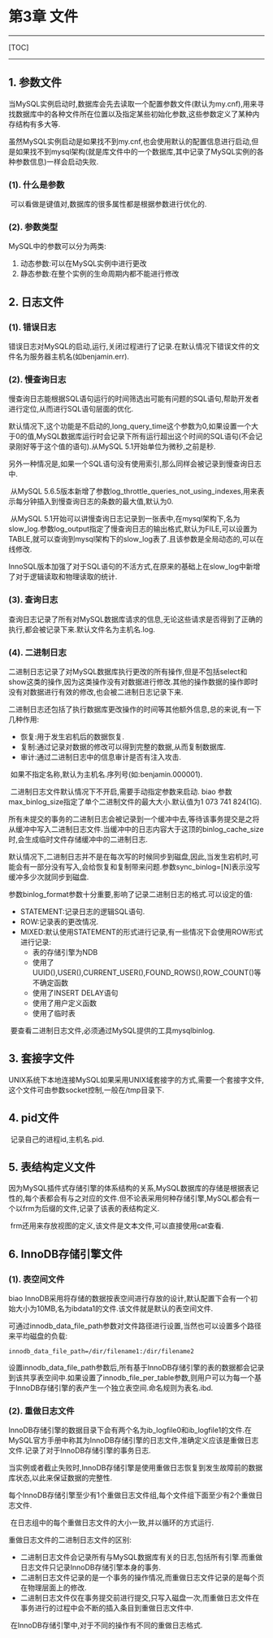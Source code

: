 # 第3章 文件

------

[TOC]

------

## 1. 参数文件

​		当MySQL实例启动时,数据库会先去读取一个配置参数文件(默认为my.cnf),用来寻找数据库中的各种文件所在位置以及指定某些初始化参数,这些参数定义了某种内存结构有多大等.

​		虽然MySQL实例启动是如果找不到my.cnf,也会使用默认的配置信息进行启动,但是如果找不到mysql架构(就是库文件中的一个数据库,其中记录了MySQL实例的各种参数信息)一样会启动失败.

### (1). 什么是参数

​		可以看做是键值对,数据库的很多属性都是根据参数进行优化的.

### (2). 参数类型

MySQL中的参数可以分为两类:

1.  动态参数:可以在MySQL实例中进行更改
1.  静态参数:在整个实例的生命周期内都不能进行修改

## 2. 日志文件

### (1). 错误日志

​		错误日志对MySQL的启动,运行,关闭过程进行了记录.在默认情况下错误文件的文件名为服务器主机名(如benjamin.err).

### (2). 慢查询日志

​		慢查询日志能根据SQL语句运行的时间筛选出可能有问题的SQL语句,帮助开发者进行定位,从而进行SQL语句层面的优化.

​		默认情况下,这个功能是不启动的,long_query_time这个参数为0,如果设置一个大于0的值,MySQL数据库运行时会记录下所有运行超出这个时间的SQL语句(不会记录刚好等于这个值的语句).从MySQL 5.1开始单位为微秒,之前是秒.

​		另外一种情况是,如果一个SQL语句没有使用索引,那么同样会被记录到慢查询日志中.

​		从MySQL 5.6.5版本新增了参数log_throttle_queries_not_using_indexes,用来表示每分钟插入到慢查询日志的条数的最大值,默认为0.

​		从MySQL 5.1开始可以讲慢查询日志记录到一张表中,在mysql架构下,名为slow_log.参数log_output指定了慢查询日志的输出格式,默认为FILE,可以设置为TABLE,就可以查询到mysql架构下的slow_log表了.且该参数是全局动态的,可以在线修改.

​		InnoSQL版本加强了对于SQL语句的不活方式,在原来的基础上在slow_log中新增了对于逻辑读取和物理读取的统计.

### (3). 查询日志

​		查询日志记录了所有对MySQL数据库请求的信息,无论这些请求是否得到了正确的执行,都会被记录下来.默认文件名为主机名.log.

### (4). 二进制日志

​		二进制日志记录了对MySQL数据库执行更改的所有操作,但是不包括select和show这类的操作,因为这类操作没有对数据进行修改.其他的操作数据的操作即时没有对数据进行有效的修改,也会被二进制日志记录下来.

​		二进制日志还包括了执行数据库更改操作的时间等其他额外信息,总的来说,有一下几种作用:

-   恢复:用于发生宕机后的数据恢复.
-   复制:通过记录对数据的修改可以得到完整的数据,从而复制数据库.
-   审计:通过二进制日志中的信息审计是否有注入攻击.

​		如果不指定名称,默认为主机名.序列号(如:benjamin.000001).

​		二进制日志文件默认情况下不开启,需要手动指定参数来启动.
biao
​		参数max_binlog_size指定了单个二进制文件的最大大小.默认值为1 073 741 824(1G).

​		所有未提交的事务的二进制日志会被记录到一个缓冲中去,等待该事务提交是之将从缓冲中写入二进制日志文件.当缓冲中的日志内容大于这顶的binlog_cache_size时,会生成临时文件存储缓冲中的二进制日志.

​		默认情况下,二进制日志并不是在每次写的时候同步到磁盘,因此,当发生宕机时,可能会有一部分没有写入,会给恢复和复制带来问题.参数sync_binlog=[N]表示没写缓冲多少次就同步到磁盘.

​		参数binlog_format参数十分重要,影响了记录二进制日志的格式.可以设定的值:

-   STATEMENT:记录日志的逻辑SQL语句.
-   ROW:记录表的更改情况.
-   MIXED:默认使用STATEMENT的形式进行记录,有一些情况下会使用ROW形式进行记录:
    -   表的存储引擎为NDB
    -   使用了UUID(),USER(),CURRENT_USER(),FOUND_ROWS(),ROW_COUNT()等不确定函数
    -   使用了INSERT DELAY语句
    -   使用了用户定义函数
    -   使用了临时表

​		要查看二进制日志文件,必须通过MySQL提供的工具mysqlbinlog.

## 3. 套接字文件

​		UNIX系统下本地连接MySQL如果采用UNIX域套接字的方式,需要一个套接字文件,这个文件可由参数socket控制,一般在/tmp目录下.

## 4. pid文件

​		记录自己的进程id,主机名.pid.

## 5. 表结构定义文件

​		因为MySQL插件式存储引擎的体系结构的关系,MySQL数据库的存储是根据表记性的,每个表都会有与之对应的文件.但不论表采用何种存储引擎,MySQL都会有一个以frm为后缀的文件,记录了该表的表结构定义.

​		frm还用来存放视图的定义,该文件是文本文件,可以直接使用cat查看.

## 6. InnoDB存储引擎文件

### (1). 表空间文件

biao		InnoDB采用将存储的数据按表空间进行存放的设计,默认配置下会有一个初始大小为10MB,名为ibdata1的文件.该文件就是默认的表空间文件.

​		可通过innodb_data_file_path参数对文件路径进行设置,当然也可以设置多个路径来平均磁盘的负载:

```
innodb_data_file_path=/dir/filename1:/dir/filename2
```

​		设置innodb_data_file_path参数后,所有基于InnoDB存储引擎的表的数据都会记录到该共享表空间中.如果设置了innodb_file_per_table参数,则用户可以为每一个基于InnoDB存储引擎的表产生一个独立表空间.命名规则为表名.ibd.

### (2). 重做日志文件

​		InnoDB存储引擎的数据目录下会有两个名为ib_logfile0和ib_logfile1的文件.在MySQL官方手册中称其为InnoDB存储引擎的日志文件,准确定义应该是重做日志文件.记录了对于InnoDB存储引擎的事务日志.

​		当实例或者截止失败时,InnoDB存储引擎是使用重做日志恢复到发生故障前的数据库状态,以此来保证数据的完整性.

​		每个InnoDB存储引擎至少有1个重做日志文件组,每个文件组下面至少有2个重做日志文件.

​		在日志组中的每个重做日志文件的大小一致,并以循环的方式运行.

重做日志文件的二进制日志文件的区别:

-   二进制日志文件会记录所有与MySQL数据库有关的日志,包括所有引擎.而重做日志文件只记录InnoDB存储引擎本身的事务.
-   二进制日志文件记录的是一个事务的操作情况,而重做日志文件记录的是每个页在物理层面上的修改.
-   二进制日志文件仅在事务提交前进行提交,只写入磁盘一次,而重做日志文件在事务进行的过程中会不断的插入条目到重做日志文件中.

​		在InnoDB存储引擎中,对于不同的操作有不同的重做日志格式.